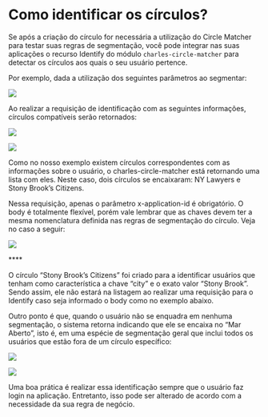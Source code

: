 # Como identificar os círculos?

Se após a criação do círculo for necessária a utilização do Circle Matcher para testar suas regras de segmentação, você pode integrar nas suas aplicações o recurso Identify do módulo `charles-circle-matcher` para detectar os círculos aos quais o seu usuário pertence.

Por exemplo, dada a utilização dos seguintes parâmetros ao segmentar:

![](https://lh6.googleusercontent.com/q573-961WtpntVK8NfXXvPgzSPrxLwxjx3QXRqM3vBlHFM8nAoDkpn1KD26Zfw3_wJtjnhVldYcwRUUzhbveEvqJz6n16NQFkxi0S3hh8rk6Y7OUmWtnBOl_qJekzoymQ64mFF8k)

Ao realizar a requisição de identificação com as seguintes informações, círculos compatíveis serão retornados:

![](https://lh4.googleusercontent.com/U9V5QwHFcbIWmw9TSKGtyDPNsR2ODnDmSpqaTnIv8zEfcWpp0ud9YLlukw7AAt8CMdhFXBWRH0V11ZD8mx9vgt854-S15VPsE2A3cMKjgphKmFTGUxDOvqgr0gYOu1J7-fevCswe)

![](https://lh3.googleusercontent.com/R7aStOsBMdYV48RIgGuINlI2bF6_zI4gjGBnlQd2a_VsP9wmRCAH1rQfHNQzeq1nfMT78SC_Ll1Fm8LxjcbtLMhuVV57t55mRniUhMHqNAdsjBBUK6pPAbXGrOy6aokc36gX0DWn)

Como no nosso exemplo existem círculos correspondentes com as informações sobre o usuário, o charles-circle-matcher está retornando uma lista com eles. Neste caso, dois círculos se encaixaram: NY Lawyers e Stony Brook’s Citizens.

Nessa requisição, apenas o parâmetro x-application-id é obrigatório. O body é totalmente flexível, porém vale lembrar que as chaves devem ter a mesma nomenclatura definida nas regras de segmentação do círculo. Veja no caso a seguir:

![](https://lh3.googleusercontent.com/FdPVIHDFeYJCkC_6Y1P3ZOBSqmNlGkl9q2_XyIayNKQo2Mp9IXBY7PzvpzW0Mej1P9Ox8AG12QiA1H0w5uozWP1UYWafcfwXLKBOf3G-ObIVoPHtYGOlWd5Ju01uLuScqtCn8qQ1)

\*\*\*\*

O círculo “Stony Brook’s Citizens” foi criado para a identificar usuários que tenham como característica a chave “city” e o exato valor “Stony Brook”. Sendo assim, ele não estará na listagem ao realizar uma requisição para o Identify caso seja informado o body como no exemplo abaixo.

Outro ponto é que, quando o usuário não se enquadra em nenhuma segmentação, o sistema retorna indicando que ele se encaixa no “Mar Aberto”, isto é, em uma espécie de segmentação geral que inclui todos os usuários que estão fora de um círculo específico:

![](https://lh5.googleusercontent.com/at32ZBnZy2LQEAp8VUb_MZpn86B1OPBZA0oZfOtPjjdZvuGORSBrXpYmwf_4M2w-Y7y9C6xkB9ODrjnJdIMR8xRCxcnCwPWbL3LF_WT_jBxYc6MU2eP11wgbDQJv9s3LFIdqSaXI)

![](https://lh6.googleusercontent.com/R4YBSG1zeNhr_6ZMs3hnbr0rMV_uSI20T_oKj3wcYYN0uKwE6FpbUP19513kIGypm5ZvbhRqjUx2TtZTXR_PXAXbGwQ5un9kivPHeGBex47M_-5gH_Nkti9VT9R-b6KHmDzO3iW4)

Uma boa prática é realizar essa identificação sempre que o usuário faz login na aplicação. Entretanto, isso pode ser alterado de acordo com a necessidade da sua regra de negócio.


